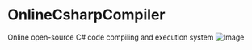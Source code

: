 # OnlineCsharpCompiler
Online open-source C# code compiling and execution system
![Image](https://user-images.githubusercontent.com/98449425/151127449-de53f08d-43b3-4d16-abed-05a626ed28ac.png)
